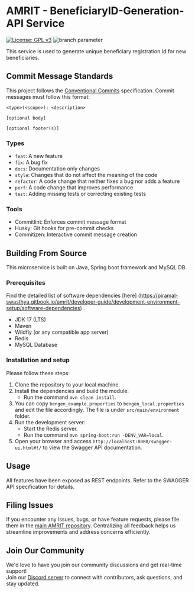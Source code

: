 # AMRIT - BeneficiaryID-Generation-API Service
[![License: GPL v3](https://img.shields.io/badge/License-GPLv3-blue.svg)](https://www.gnu.org/licenses/gpl-3.0)  ![branch parameter](https://github.com/PSMRI/HWC-API/actions/workflows/sast-and-package.yml/badge.svg)

This service is used to generate unique beneficiary registration Id for new beneficiaries.

## Commit Message Standards
This project follows the [Conventional Commits](https://www.conventionalcommits.org/) specification. Commit messages must follow this format:

```
<type>(<scope>): <description>

[optional body]

[optional footer(s)]
```

### Types
- `feat`: A new feature
- `fix`: A bug fix
- `docs`: Documentation only changes
- `style`: Changes that do not affect the meaning of the code
- `refactor`: A code change that neither fixes a bug nor adds a feature
- `perf`: A code change that improves performance
- `test`: Adding missing tests or correcting existing tests

### Tools
- Commitlint: Enforces commit message format
- Husky: Git hooks for pre-commit checks
- Commitizen: Interactive commit message creation

## Building From Source
This microservice is built on Java, Spring boot framework and MySQL DB.

### Prerequisites 
Find the detailed list of software dependencies [here] (https://piramal-swasthya.gitbook.io/amrit/developer-guide/development-environment-setup/software-dependencies) .
* JDK 17 (LTS)
* Maven
* Wildfly (or any compatible app server)
* Redis
* MySQL Database

### Installation and setup

Please follow these steps:

1. Clone the repository to your local machine.
2. Install the dependencies and build the module:
    - Run the command `mvn clean install`.
3. You can copy `bengen_example.properties` to `bengen_local.properties` and edit the file accordingly. The file is under `src/main/environment` folder.
4. Run the development server:
    - Start the Redis server.
    - Run the command `mvn spring-boot:run -DENV_VAR=local`.
5. Open your browser and access `http://localhost:8080/swagger-ui.html#!/` to view the Swagger API documentation.


## Usage
All features have been exposed as REST endpoints. Refer to the SWAGGER API specification for details.

## Filing Issues

If you encounter any issues, bugs, or have feature requests, please file them in the [main AMRIT repository](https://github.com/PSMRI/AMRIT/issues). Centralizing all feedback helps us streamline improvements and address concerns efficiently.  

## Join Our Community

We'd love to have you join our community discussions and get real-time support!  
Join our [Discord server](https://discord.gg/FVQWsf5ENS) to connect with contributors, ask questions, and stay updated.  
